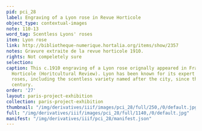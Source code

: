 ```yaml
---
pid: pci_28
label: Engraving of a Lyon rose in Revue Horticole
object_type: contextual-images
note: 110-13
word_tag: Scentless Lyons' roses
item: Lyon rose
link: http://bibliotheque-numerique.hortalia.org/items/show/2357
notes: Gravure extraite de la revue horticole 1910.
rights: Not compeletely sure
selection: 
caption: This c.1910 engraving of a Lyon rose orignally appeared in France's Revue
  Horticole (Horitcultural Review). Lyon has been known for its expert breeding hybrid
  roses, including the scentless variety named after the city, since the nineteenth
  century.
order: '27'
layout: paris-project-exhibition
collection: paris-project-exhibition
thumbnail: "/img/derivatives/iiif/images/pci_28/full/250,/0/default.jpg"
full: "/img/derivatives/iiif/images/pci_28/full/1140,/0/default.jpg"
manifest: "/img/derivatives/iiif/pci_28/manifest.json"
---
```

